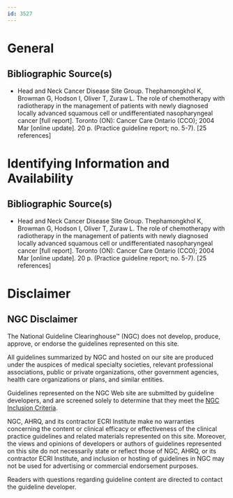 ```yaml
---
id: 3527
---
```


# General

## Bibliographic Source(s)

- Head and Neck Cancer Disease Site Group. Thephamongkhol K, Browman G, Hodson I, Oliver T, Zuraw L. The role of chemotherapy with radiotherapy in the management of patients with newly diagnosed locally advanced squamous cell or undifferentiated nasopharyngeal cancer [full report]. Toronto (ON): Cancer Care Ontario (CCO); 2004 Mar [online update]. 20 p. (Practice guideline report; no. 5-7). [25 references]

# Identifying Information and Availability

## Bibliographic Source(s)

- Head and Neck Cancer Disease Site Group. Thephamongkhol K, Browman G, Hodson I, Oliver T, Zuraw L. The role of chemotherapy with radiotherapy in the management of patients with newly diagnosed locally advanced squamous cell or undifferentiated nasopharyngeal cancer [full report]. Toronto (ON): Cancer Care Ontario (CCO); 2004 Mar [online update]. 20 p. (Practice guideline report; no. 5-7). [25 references]

# Disclaimer

## NGC Disclaimer

The National Guideline Clearinghouse™ (NGC) does not develop, produce, approve, or endorse the guidelines represented on this site.

All guidelines summarized by NGC and hosted on our site are produced under the auspices of medical specialty societies, relevant professional associations, public or private organizations, other government agencies, health care organizations or plans, and similar entities.

Guidelines represented on the NGC Web site are submitted by guideline developers, and are screened solely to determine that they meet the [NGC Inclusion Criteria](/help-and-about/summaries/inclusion-criteria).

NGC, AHRQ, and its contractor ECRI Institute make no warranties concerning the content or clinical efficacy or effectiveness of the clinical practice guidelines and related materials represented on this site. Moreover, the views and opinions of developers or authors of guidelines represented on this site do not necessarily state or reflect those of NGC, AHRQ, or its contractor ECRI Institute, and inclusion or hosting of guidelines in NGC may not be used for advertising or commercial endorsement purposes.

Readers with questions regarding guideline content are directed to contact the guideline developer.

